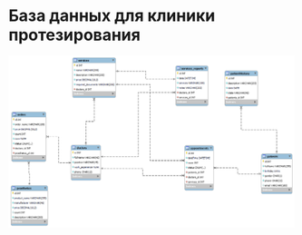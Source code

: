 # База данных для клиники протезирования
![img](https://github.com/Anton70772/prosthesis/blob/main/prosthesis.png)
